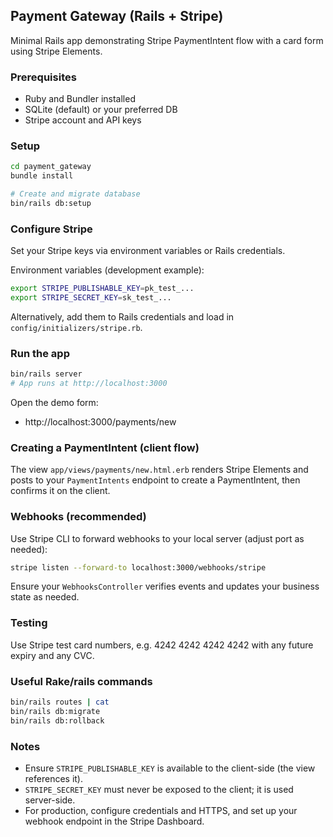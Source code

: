 ## Payment Gateway (Rails + Stripe)

Minimal Rails app demonstrating Stripe PaymentIntent flow with a card form using Stripe Elements.

### Prerequisites
- Ruby and Bundler installed
- SQLite (default) or your preferred DB
- Stripe account and API keys

### Setup
```bash
cd payment_gateway
bundle install

# Create and migrate database
bin/rails db:setup
```

### Configure Stripe
Set your Stripe keys via environment variables or Rails credentials.

Environment variables (development example):
```bash
export STRIPE_PUBLISHABLE_KEY=pk_test_...
export STRIPE_SECRET_KEY=sk_test_...
```

Alternatively, add them to Rails credentials and load in `config/initializers/stripe.rb`.

### Run the app
```bash
bin/rails server
# App runs at http://localhost:3000
```

Open the demo form:
- http://localhost:3000/payments/new

### Creating a PaymentIntent (client flow)
The view `app/views/payments/new.html.erb` renders Stripe Elements and posts to your `PaymentIntents` endpoint to create a PaymentIntent, then confirms it on the client.

### Webhooks (recommended)
Use Stripe CLI to forward webhooks to your local server (adjust port as needed):
```bash
stripe listen --forward-to localhost:3000/webhooks/stripe
```

Ensure your `WebhooksController` verifies events and updates your business state as needed.

### Testing
Use Stripe test card numbers, e.g. 4242 4242 4242 4242 with any future expiry and any CVC.

### Useful Rake/rails commands
```bash
bin/rails routes | cat
bin/rails db:migrate
bin/rails db:rollback
```

### Notes
- Ensure `STRIPE_PUBLISHABLE_KEY` is available to the client-side (the view references it).
- `STRIPE_SECRET_KEY` must never be exposed to the client; it is used server-side.
- For production, configure credentials and HTTPS, and set up your webhook endpoint in the Stripe Dashboard.
